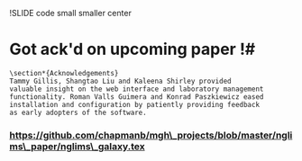 !SLIDE code small smaller center
# Got ack'd on upcoming paper !#

    \section*{Acknowledgements}
    Tammy Gillis, Shangtao Liu and Kaleena Shirley provided
    valuable insight on the web interface and laboratory management
    functionality. Roman Valls Guimera and Konrad Paszkiewicz eased
    installation and configuration by patiently providing feedback
    as early adopters of the software.

### https://github.com/chapmanb/mgh\_projects/blob/master/nglims\_paper/nglims\_galaxy.tex ###
